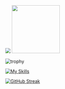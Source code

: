 <div>
  <img src="https://github-readme-stats.vercel.app/api/top-langs/?username=Tayuchi&layout=compact height="150">
  <img src="https://github-readme-stats.vercel.app/api?username=Tayuchi" height="150">
</div>

![trophy](https://github-profile-trophy.vercel.app/?username=Tayuchi)

[![My Skills](https://skillicons.dev/icons?i=html,css,js,ts,py,django,react,nextjs,prisma,supabase,vercel,git,github,gitlab,aws,docker,postman,vscode)](https://skillicons.dev)

[![GitHub Streak](https://streak-stats.demolab.com/?user=Tayuchi)](https://git.io/streak-stats)

<!--

### Hi there 👋 

**Tayuchi/Tayuchi** is a ✨ _special_ ✨ repository because its `README.md` (this file) appears on your GitHub profile.

Here are some ideas to get you started:

- 🔭 I’m currently working on ...
- 🌱 I’m currently learning ...
- 👯 I’m looking to collaborate on ...
- 🤔 I’m looking for help with ...
- 💬 Ask me about ...
- 📫 How to reach me: ...
- 😄 Pronouns: ...
- ⚡ Fun fact: ...
-->
